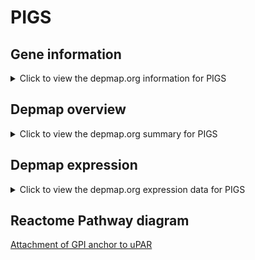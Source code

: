 <h1>PIGS</h1>

<h2>Gene information</h2>
<details>
  <summary>Click to view the depmap.org information for PIGS</summary>
  <iframe src="https://depmap.org/portal/gene/PIGS?tab=about" style="border:none;width:100%;height:800px"></iframe>
</details>

<h2>Depmap overview</h2>
<details>
  <summary>Click to view the depmap.org summary for PIGS</summary>
  <iframe src="https://depmap.org/portal/gene/PIGS?tab=overview" style="border:none;width:100%;height:800px"></iframe>
</details>

<h2>Depmap expression</h2>
<details>
  <summary>Click to view the depmap.org expression data for PIGS</summary>
  <iframe src="https://depmap.org/portal/gene/PIGS?tab=characterization" style="border:none;width:100%;height:800px"></iframe>
</details>



<h2>Reactome Pathway diagram</h2>
<a href="https://reactome.org/PathwayBrowser/#/R-HSA-162791">Attachment of GPI anchor to uPAR</a>



